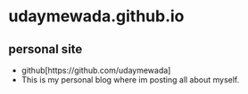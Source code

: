 # udaymewada.github.io

  ## personal site
<ul>
  <li> github[https://github.com/udaymewada]

  <li> This is my personal blog where im posting all about myself.
</ul>
